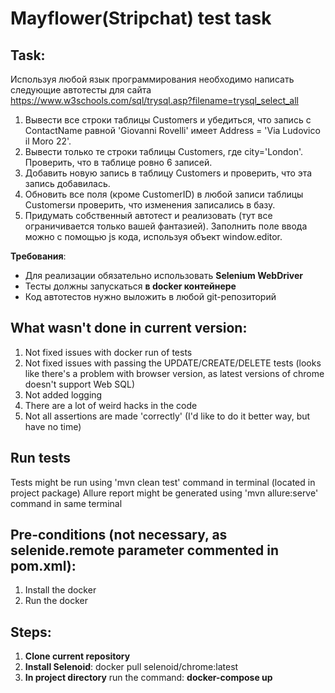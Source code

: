 # Mayflower(Stripchat) test task
## Task:
Используя любой язык программирования необходимо написать следующие автотесты для сайта https://www.w3schools.com/sql/trysql.asp?filename=trysql_select_all
1. Вывести все строки таблицы Customers и убедиться, что запись с ContactName равной 'Giovanni Rovelli' имеет Address = 'Via Ludovico il Moro 22'.
2. Вывести только те строки таблицы Customers, где city='London'. Проверить, что в таблице ровно 6 записей.
3. Добавить новую запись в таблицу Customers и проверить, что эта запись добавилась.
4. Обновить все поля (кроме CustomerID) в любой записи таблицы Customersи проверить, что изменения записались в базу.
5. Придумать собственный автотест и реализовать (тут все ограничивается только вашей фантазией).
   Заполнить поле ввода можно с помощью js кода, используя объект window.editor.

**Требования**:
- Для реализации обязательно использовать **Selenium WebDriver**
- Тесты должны запускаться **в docker контейнере**
- Код автотестов нужно выложить в любой git-репозиторий

## What wasn't done in current version:
1. Not fixed issues with docker run of tests
2. Not fixed issues with passing the UPDATE/CREATE/DELETE tests (looks like there's a problem with browser version, as latest versions of chrome doesn't support Web SQL)
3. Not added logging
4. There are a lot of weird hacks in the code
5. Not all assertions are made 'correctly' (I'd like to do it better way, but have no time)

## Run tests
Tests might be run using 'mvn clean test' command in terminal (located in project package)
Allure report might be generated using 'mvn allure:serve' command in same terminal


## Pre-conditions (not necessary, as selenide.remote parameter commented in pom.xml):
1. Install the docker
2. Run the docker
## Steps:
1. **Clone current repository**
2. **Install Selenoid**: docker pull selenoid/chrome:latest 
3. **In project directory** run the command: **docker-compose up**


